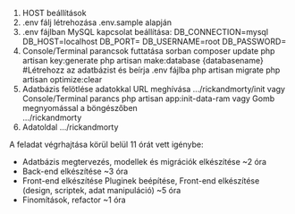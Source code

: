 1. HOST beállítások
2. .env fálj létrehozása 
    .env.sample alapján
3. .env fájlban MySQL kapcsolat beállítása: 
    DB_CONNECTION=mysql
    DB_HOST=localhost
    DB_PORT=
    DB_USERNAME=root
    DB_PASSWORD=
4. Console/Terminal parancsok futtatása sorban
    composer update
    php artisan key:generate
    php artisan make:database {databasename} #Létrehozz az adatbázist és beírja .env fájlba
    php artisan migrate
    php artisan optimize:clear
5. Adatbázis felötlése adatokkal
    URL meghívása
        .../rickandmorty/init
    vagy Console/Terminal parancs
        php artisan app:init-data-ram
    vagy Gomb megnyomással a böngészőben        
        .../rickandmorty
6. Adatoldal
    .../rickandmorty


A feladat végrhajtása körül belül 11 órát vett igénybe:
- Adatbázis megtervezés, modellek és migrációk elkészítése ~2 óra
- Back-end elkészítése ~3 óra
- Front-end elkészítése Pluginek beépítése, Front-end elkészítése (design, scriptek, adat manipuláció)  ~5 óra
- Finomítások, refactor ~1 óra
